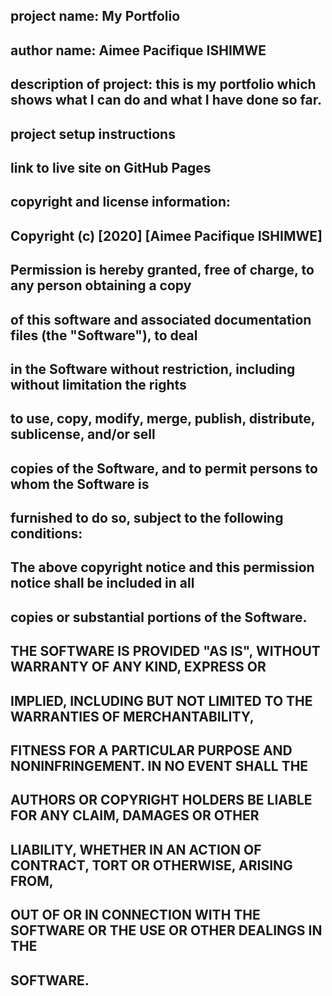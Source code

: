 ## project name: My Portfolio
## author name: Aimee Pacifique ISHIMWE
## description of project: this is my portfolio which shows what I can do and what I have done so far.
## project setup instructions
## link to live site on GitHub Pages
## copyright and license information:
## Copyright (c) [2020] [Aimee Pacifique ISHIMWE]

## Permission is hereby granted, free of charge, to any person obtaining a copy
## of this software and associated documentation files (the "Software"), to deal
## in the Software without restriction, including without limitation the rights
## to use, copy, modify, merge, publish, distribute, sublicense, and/or sell
## copies of the Software, and to permit persons to whom the Software is
## furnished to do so, subject to the following conditions:

## The above copyright notice and this permission notice shall be included in all
## copies or substantial portions of the Software.

## THE SOFTWARE IS PROVIDED "AS IS", WITHOUT WARRANTY OF ANY KIND, EXPRESS OR
## IMPLIED, INCLUDING BUT NOT LIMITED TO THE WARRANTIES OF MERCHANTABILITY,
## FITNESS FOR A PARTICULAR PURPOSE AND NONINFRINGEMENT. IN NO EVENT SHALL THE
## AUTHORS OR COPYRIGHT HOLDERS BE LIABLE FOR ANY CLAIM, DAMAGES OR OTHER
## LIABILITY, WHETHER IN AN ACTION OF CONTRACT, TORT OR OTHERWISE, ARISING FROM,
## OUT OF OR IN CONNECTION WITH THE SOFTWARE OR THE USE OR OTHER DEALINGS IN THE
## SOFTWARE.